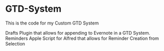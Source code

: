 # GTD-System
This is the code for my Custom GTD System

Drafts Plugin that allows for appending to Evernote in a GTD System. 
Reminders Apple Script for Alfred that allows for Reminder Creation from Selection